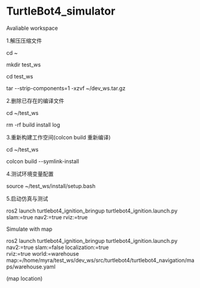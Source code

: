 # TurtleBot4_simulator
Avaliable workspace

1.解压压缩文件

cd ~

mkdir test_ws

cd test_ws

tar --strip-components=1 -xzvf ~/dev_ws.tar.gz

2.删除已存在的编译文件

cd ~/test_ws

rm -rf build install log

3.重新构建工作空间(colcon build 重新编译)

cd ~/test_ws

colcon build --symlink-install

4.测试环境变量配置

source ~/test_ws/install/setup.bash


5.启动仿真与测试

ros2 launch turtlebot4_ignition_bringup turtlebot4_ignition.launch.py slam:=true nav2:=true rviz:=true

Simulate with map

ros2 launch turtlebot4_ignition_bringup turtlebot4_ignition.launch.py nav2:=true slam:=false localization:=true \
rviz:=true world:=warehouse map:=/home/myra/test_ws/dev_ws/src/turtlebot4/turtlebot4_navigation/maps/warehouse.yaml

(map location)
